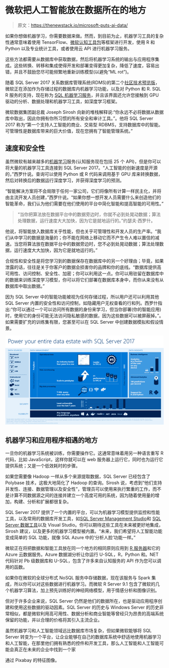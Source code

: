 # 微软把人工智能放在数据所在的地方

> 原文：<https://thenewstack.io/microsoft-puts-ai-data/>

如果你想做机器学习，你需要数据来做。然而，到目前为止，机器学习工具的复杂性通常意味着使用 TensorFlow、[微软认知工具包](https://github.com/Microsoft/CNTK)等框架进行开发，使用 R 和 Python 以及专业统计工具，或者使用云 API 进行机器学习服务。

这些方法都需要从数据库中获取数据，然后将机器学习系统的输出与应用程序集成。这些转换、转移和集成使得开发和部署变得更加复杂，降低了速度，容易出错，并且不鼓励您尽可能频繁地重新训练模型(以避免“ML rot”)。

随着 SQL Server 2017 关系数据库管理系统(RDMS)的第二个[社区技术预览版](https://blogs.technet.microsoft.com/dataplatforminsider/2017/04/19/sql-server-2017-community-technology-preview-2-0-now-available)，微软正在添加作为存储过程的数据库内机器学习功能，以及对 Python 和 R. SQL R 服务的支持，现在称为 [SQL 机器学习服务](https://thenewstack.io/microsoft-bringing-together-general-database-developers-sql-tools/)，并且该界面还允许您接触到 GPU 驱动的分析、数据处理和机器学习工具，如深度学习框架。

微软数据集团副总裁 Joseph Sirosh 向新的堆栈解释说:“你永远不必将数据从数据库中取出，因此你拥有你所习惯的所有安全和审计工具。”。他将 SQL Server 2017 称为“第一个支持人工智能的商业、交易型 RDBMS，支持数据库中的智能。可管理性是数据库带来的巨大价值，现在您拥有了智能管理系统。”

## 速度和安全性

虽然微软有越来越多的[机器学习](/category/machine-learning/)服务(认知服务现在包括 25 个 API)，但是你可以将大量的机器学习工具连接到 SQL Server 2017。“人工智能的创新速度是开源的，”西罗什说。查询可以使用 Python 或 R 代码来调用基于 GPU 库来转换数据，然后对转换后的数据运行深度学习，并获得深度学习的预测。

“智能解决方案将不会局限于任何一家公司，它们将像所有计算一样民主化，并将由主流开发人员创建，”西罗什说。“如果你想一想开发人员需要什么来创造他们的智能革命，我们认为他们需要在他们使用的平台中简化智能和提高智能的可用性。”

> “当你把算法放在数据平台中的数据旁边时，你就不必到处晃动数据；算法处理数据，运行速度大大加快，因为它是就地运行的。”约瑟夫·西罗什。

他说，将智能放入数据库关乎性能，但也关乎可管理性和开发人员的生产率。“我们从中学习的数据是海量的；你不能在网络上移动它而不产生令人难以置信的减速。当您将算法放在数据平台中的数据旁边时，您不必到处晃动数据；算法处理数据，运行速度大大加快，因为它是就地运行的。”

合规性和安全性是将您学习到的数据保存在数据库中的另一个好理由；毕竟，如果泄露的话，往往是关于你客户的数据会损害你的品牌和你的底线。“数据库提供高可用性、访问控制、安全性、加密；你可以利用这一点。你可以用驻留在数据库中的数据来训练深度学习模型，你可以将它们部署在数据库本身中，而你从来没有从数据库中取出数据。”

因为 SQL Server 中的智能功能被视为任何存储过程，所以用户还可以利用其他 SQL Server 内置的安全性和访问控制，如隐藏用户无权查看的行和列。西罗什指出:“你可以通过一个可以访问所有数据的身份来学习，但当你部署(你的智能应用)时，使用它的身份可能无法访问隐私敏感的数据，因为这些数据可以被屏蔽掉。”。如果需要扩充的训练集有限，您甚至可以在 SQL Server 中创建数据模拟和假设情景。

![](img/9785a374de16ff369f5be9e19806ce4d.png)

## 机器学习和应用程序相遇的地方

一旦你的机器学习系统被训练，你需要操作它。这通常意味着用另一种语言重写 R 代码，比如 JavaScript，这样你就可以在 web 服务器上运行它，同时也为运行它提供系统；又是一个低效耗时的步骤。

如果您需要像 Hadoop 一样从多个来源提取数据，SQL Server 已经包含了 Polybase 技术，这极大地简化了 Hadoop 的查询。Sirosh 说，考虑到“他们支持并发性、连接、数据管理以及安全性”，管理员可以使用来执行繁重的工作，而不是计算不同数据源之间的连接并建立一个高度可用的系统，因为随着使用量的增加，构建、分析和扩展都很复杂。

SQL Server 2017 提供了一个内置的平台，可以为机器学习模型提供监控和性能工具，以及常用的数据库开发工具，如[SQL Server Management Studio](https://docs.microsoft.com/en-us/sql/ssms/download-sql-server-management-studio-ssms)和 [SQL Server 数据工具](https://docs.microsoft.com/en-us/sql/ssdt/download-sql-server-data-tools-ssdt)以及 Visual Studio。你可以期待这些工具在未来被更好地集成，Sirosh 建议，以及更多的机器学习模型被内置。“未来，我们希望将人工智能功能变成简单的 SQL 功能，就像 SQL Azure 中的‘分析人脸’功能一样。”

微软正在将把数据和智能工具放在同一个地方的相同原则应用到 [R 服务器](https://www.microsoft.com/en-us/cloud-platform/r-server)和它的 Azure 云数据服务。Azure 数据湖分析让你运行 U-SQL，R，Python 和。NET 代码针对 Pb 级数据库和 U-SQL，包含了许多来自认知服务的 API 作为您可以调用的函数。

如果你在微软的全球分布式 NoSQL 服务中存储数据，现在该服务与 Spark 集成，所以你可以对这些数据进行机器学习。而微软 R Server 9.1 包含了微软的几个机器学习算法，加上预先训练好的神经网络模型，用于情感分析和图像识别。

但对于许多企业来说，SQL Server 仍然是他们的数据所在，也是驱动应用程序创建和使用这些数据的驱动因素。SQL Server 的历史与 Windows Server 的历史非常相似，都是微软利用高可用性、数据分析和商业智能等曾经只为昂贵的高端系统保留的功能，并以合理的价格将其引入主流企业。

虽然机器学习和人工智能领域远比数据库市场复杂，但如果微软能够将 SQL Server 转变为一个平台，让企业能够在自己的数据库系统中舒适地使用机器学习和人工智能，在那里他们拥有熟悉的控件和开发工具，那么人工智能和人工智能可能会真正在未来的企业中找到一个家

通过 Pixabay 的特征图像。

<svg xmlns:xlink="http://www.w3.org/1999/xlink" viewBox="0 0 68 31" version="1.1"><title>Group</title> <desc>Created with Sketch.</desc></svg>